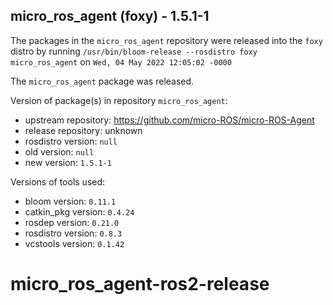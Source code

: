 ## micro_ros_agent (foxy) - 1.5.1-1

The packages in the `micro_ros_agent` repository were released into the `foxy` distro by running `/usr/bin/bloom-release --rosdistro foxy micro_ros_agent` on `Wed, 04 May 2022 12:05:02 -0000`

The `micro_ros_agent` package was released.

Version of package(s) in repository `micro_ros_agent`:

- upstream repository: https://github.com/micro-ROS/micro-ROS-Agent
- release repository: unknown
- rosdistro version: `null`
- old version: `null`
- new version: `1.5.1-1`

Versions of tools used:

- bloom version: `0.11.1`
- catkin_pkg version: `0.4.24`
- rosdep version: `0.21.0`
- rosdistro version: `0.8.3`
- vcstools version: `0.1.42`


# micro_ros_agent-ros2-release